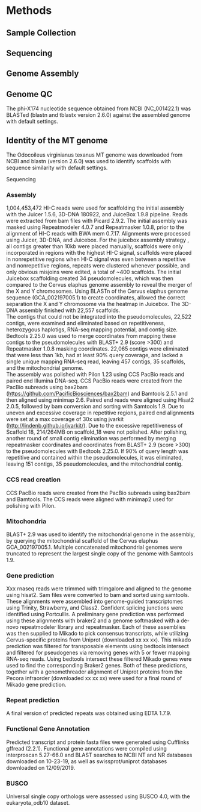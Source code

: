 # Methods


## Sample Collection


## Sequencing


## Genome Assembly


## Genome QC

The phi-X174 nucleotide sequence obtained from NCBI (NC_001422.1) was BLASTed (blastn and tblastx version 2.6.0) against the assembled genome with default settings.


## Identity of the MT genome

The Odocoileus virginianus texanus MT genome was downloaded from NCBI and blastn (version 2.6.0) was used to identify scaffolds with sequence similarity with default settings.

Sequencing
### Assembly
1,004,453,472 HI-C reads were used for scaffolding the initial assembly with the Juicer 1.5.6, 3D-DNA 180922, and JuiceBox 1.9.8 pipeline. Reads were extracted from bam files with Picard 2.9.2. The initial assembly was masked using Repeatmodeler 4.0.7 and Repeatmasker 1.0.8, prior to the alignment of HI-C reads with BWA mem 0.7.17.  Alignments were processed using Juicer, 3D-DNA, and Juicebox. For the juicebox assembly strategy , all contigs greater than 10kb were placed manually, scaffolds were only incorporated in regions with the highest HI-C signal, scaffolds were placed in nonrepetitive regions when HI-C signal was even between a repetitive and nonrepetitive regions, repeats were clustered whenever possible, and only obvious misjoins were edited, a total of ~400 scaffolds. The initial Juicebox scaffolding created 34 pseudomolecules, which was then compared to the Cervus elaphus genome assembly to reveal the merger of the X and Y chromosomes.  Using BLASTn of the Cervus elaphus genome sequence (GCA_002197005.1) to create coordinates, allowed the correct separation the X and Y chromosome via the heatmap in Juicebox.  The 3D-DNA assembly finished with 22,557 scaffolds.  
The contigs that could not be integrated into the pseudomolecules, 22,522 contigs, were examined  and eliminated based on repetitiveness, heterozygous haplotigs, RNA-seq mapping potential, and contig size. Bedtools 2.25.0 was used to merge coordinates from mapping these contigs to the pseudomolecules with BLAST+ 2.9 (score >300) and Repeatmasker 1.0.8 masking coordinates. 22,065 contigs were eliminated that were less than 1kb, had at least 90% query coverage, and lacked a single unique mapping RNA-seq read, leaving 457 contigs, 35 scaffolds, and the mitochondrial genome.  
The assembly was polished with Pilon 1.23 using CCS PacBio reads and paired end Illumina DNA-seq.  CCS PacBio reads were created from the PacBio subreads using bax2bam (https://github.com/PacificBiosciences/bax2bam) and Bamtools 2.5.1 and then aligned using minimap 2.6. Paired end reads were aligned using Hisat2 2.0.5, followed by bam conversion and sorting with Samtools 1.9. Due to uneven and excessive coverage in repetitive regions, paired end alignments were set at a max coverage of 30x using jvarkit (http://lindenb.github.io/jvarkit/). Due to the excessive repetitiveness of Scaffold 18, 214/264MB on scaffold_18 were not polished.
After polishing, another round of small contig elimination was performed by merging repeatmasker coordinates and coordinates from BLAST+ 2.9 (score >300) to the pseudomolecules with Bedtools 2.25.0. If 90% of query length was repetitive and contained within the pseudomolecules, it was eliminated, leaving 151 contigs, 35 pseudomolecules, and the mitochondrial contig.
### CCS read creation
CCS PacBio reads were created from the PacBio subreads using bax2bam and Bamtools.  The CCS reads were aligned with minimap2 used for polishing with Pilon.
### Mitochondria
BLAST+ 2.9 was used to identify the mitochondrial genome in the assembly, by querying the mitochondrial scaffold of the Cervus elaphus GCA_002197005.1. Multiple concatenated mitochondrial genomes were truncated to represent the largest single copy of the genome with Samtools 1.9.

### Gene prediction
Xxx rnaseq reads were trimmed with trimgalore and aligned to the genome using hisat2.  Sam files were converted to bam and sorted using samtools.  These alignments were assembled into genome-guided transcriptomes using Trinity, Strawberry, and Class2.  Confident splicing junctions were identified using Portcullis. A preliminary gene prediction was performed using these alignments with braker2 and a genome softmasked with a de-novo repeatmodeler library and repeatmasker.  Each of these assemblies was then supplied to Mikado to pick consensus transcripts, while utilizing Cervus-specific proteins from Uniprot (downloaded xx xx xx).  This mikado prediction was filtered for transposable elements using bedtools intersect and filtered for pseudogenes via removing genes with 5 or fewer mapping RNA-seq reads. Using bedtools intersect these filtered Mikado genes were used to find the corresponding Braker2 genes.  Both of these predictions, together with a genomethreader alignment of Uniprot proteins from the Pecora infraorder (downloaded xx xx xx) were used for a final round of Mikado gene prediction.    

### Repeat prediction
A final version of predicted repeats was obtained using EDTA 1.7.9.

### Functional Gene Annotation
Predicted transcript and protein fasta files were generated using Cufflinks gffread (2.2.1). Functional gene annotations were compiled using interproscan 5.27-66.0 and BLAST searches to NCBI NT and NR databases downloaded on 10-23-19, as well as swissprot/uniprot databases downloaded on 12/09/2019.

### BUSCO
Universal single copy orthologs were assessed using BUSCO 4.0, with the eukaryota_odb10 dataset. 
